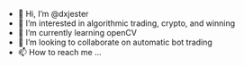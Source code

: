 - 👋 Hi, I’m @dxjester
- 👀 I’m interested in algorithmic trading, crypto, and winning
- 🌱 I’m currently learning openCV
- 💞️ I’m looking to collaborate on automatic bot trading
- 📫 How to reach me ...

<!---
dxjester/dxjester is a ✨ special ✨ repository because its `README.md` (this file) appears on your GitHub profile.
You can click the Preview link to take a look at your changes.
--->
